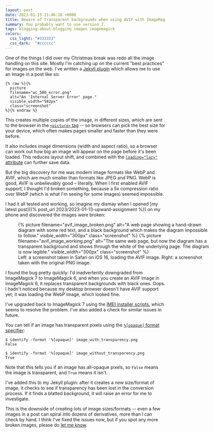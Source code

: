 ```yaml
---
layout: post
date: 2023-01-15 21:46:18 +0000
title: Beware of transparent backgrounds when using AVIF with ImageMagick 6
summary: You probably want to use version 7.
tags: blogging-about-blogging images imagemagick
colors:
  css_light: "#333333"
  css_dark:  "#cccccc"
---
```


<style type="x-text/scss">
  #avif_comparison {
    display: grid;
    grid-template-columns: auto auto;
    width: 600px;
    grid-column-gap: $grid-gap;

    picture:nth-child(1) img {
      border-top-right-radius: 0;
      border-bottom-right-radius: 0;
      grid-row: 1 / 2;
      grid-column: 1 / 2;
    }

    picture:nth-child(2) img {
      border-top-left-radius: 0;
      border-bottom-left-radius: 0;
      grid-row: 1 / 2;
      grid-column: 2 / 2;
    }

    figcaption {
      grid-row: 2 / 2;
      grid-column: 1 / span 2;
    }
  }
</style>

One of the things I did over my Christmas break was redo all the image handling on this site.
Mostly I'm catching up on the current "best practices" for images on the web.
I've written a [Jekyll plugin][plugin] which allows me to use an image in a post like so:

```liquid
{% raw %}{%
  picture
  filename="wc_500_error.png"
  alt="An 'Internal Server Error' page."
  visible_width="582px"
  class="screenshot"
%}{% endraw %}
```

This creates multiple copies of the image, in different sizes, which are sent to the browser in the [`<picture>` tag][picture] -- so browsers can pick the best size for your device, which often makes pages smaller and faster than they were before.

It also includes image dimensions (width and aspect ratio), so a browser can work out how big an image will appear on the page before it's been loaded.
This reduces layout shift, and combined with the [`loading="lazy"` attribute][lazy] can further save data.

But the big discovery for me was modern image formats like WebP and AVIF, which are much smaller than formats like JPEG and PNG.
WebP is good, AVIF is unbelievably good – literally.
When I first enabled AVIF support, I thought I'd broken something, because a 5x compression ratio over WebP (which is what I'm seeing for some images) seemed impossible.

I had it all tested and working, so imagine my dismay when I opened [my latest post]({% post_url 2023/2023-01-13-upward-assignment %}) on my phone and discovered the images were broken:

<style text="x-text/scss">
  #avif_comparison {
    display: grid;
    grid-template-columns: auto auto;
    width: 600px;
    grid-column-gap: $default-grid-gap;

    picture:nth-child(1) img {
      border-top-right-radius: 0;
      border-bottom-right-radius: 0;
      grid-row: 1 / 2;
      grid-column: 1 / 2;
    }

    picture:nth-child(2) img {
      border-top-left-radius: 0;
      border-bottom-left-radius: 0;
      grid-row: 1 / 2;
      grid-column: 2 / 2;
    }

    figcaption {
      grid-row: 2 / 2;
      grid-column: 1 / span 2;
    }
  }
</style>

<figure id="avif_comparison">
  {%
    picture
    filename="avif_image_broken.png"
    alt="A web page showing a hand-drawn diagram with some red text, and a black background which makes the diagram impossible to follow."
    visible_width="300px"
    class="screenshot"
  %}
  {%
    picture
    filename="avif_image_working.png"
    alt="The same web page, but now the diagram has a transparent background and shows through the white of the underlying page. The diagram is now legible."
    visible_width="300px"
    class="screenshot"
  %}
  <figcaption>
    Left: a screenshot taken in Safari on iOS 16, loading the AVIF image.
    Right: a screenshot taken with the original PNG image.
  </figcaption>
</figure>

I found the bug pretty quickly: I'd inadvertently downgraded from ImageMagick 7 to ImageMagick 6, and when you create an AVIF image in ImageMagick&nbsp;6, it replaces transparent backgrounds with black ones.
Oops.
I hadn't noticed because my desktop browser doesn't have AVIF support yet; it was loading the WebP image, which looked fine.

I've upgraded back to ImageMagick 7 using the [IMEI installer scripts][imei], which seems to resolve the problem.
I've also added a check for similar issues in future.

You can tell if an image has transparent pixels using the [`%[opaque]` format specifier][opaque]:

```console
$ identify -format '%[opaque]' image_with_transparency.png
False

$ identify -format '%[opaque]' image_without_transparency.png
True
```

Note that this tells you if an image has all-opaque pixels, so `False` means the image is transparent, and `True` means it isn't.

I've added this to my Jekyll plugin: after it creates a new size/format of image, it checks to see if transparency has been lost in the conversion process.
If it finds a blatted background, it will raise an error for me to investigate.

This is the downside of creating lots of image sizes/formats -- even a few images in a post can spiral into dozens of derivatives, more than I can check by hand.
I think I've fixed the issues now, but if you spot any more broken images, please do [let me know](mailto:alex@alexwlchan.net).

[responsive images]: https://developer.mozilla.org/en-US/docs/Learn/HTML/Multimedia_and_embedding/Responsive_images
[picture]: https://developer.mozilla.org/en-US/docs/Web/HTML/Element/picture
[plugin]: https://github.com/alexwlchan/alexwlchan.net/blob/live/src/_plugins/tag_picture.rb
[lazy]: https://developer.mozilla.org/en-US/docs/Web/HTML/Element/img#attr-loading
[imei]: https://github.com/SoftCreatR/imei
[opaque]: https://imagemagick.org/script/escape.php
